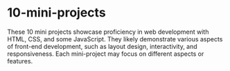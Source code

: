 # 10-mini-projects
These 10 mini projects showcase proficiency in web development with HTML, CSS, and some JavaScript. They likely demonstrate various aspects of front-end development, such as layout design, interactivity, and responsiveness. Each mini-project may focus on different aspects or features.
